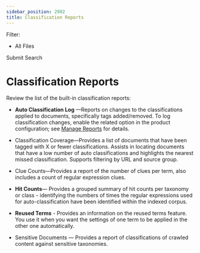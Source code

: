 ```yaml
---
sidebar_position: 2902
title: Classification Reports
---
```


Filter: 

* All Files

Submit Search

# Classification Reports

Review the list of the built-in classification reports:

* **Auto Classification Log** —Reports on changes to the classifications applied to documents, specifically tags added/removed. To log classification changes, enable the related option in the product configuration; see [Manage Reports](Manage#Enable) for details.

* Classification Coverage—Provides a list of documents that have been tagged with X or fewer classifications. Assists in locating documents that have a low number of auto classifications and highlights the nearest missed classification. Supports filtering by URL and source group.
* Clue Counts—Provides a report of the number of clues per term, also includes a count of regular expression clues.
* **Hit Counts**— Provides a grouped summary of hit counts per taxonomy or class - identifying the numbers of times the regular expressions used for auto-classification have been identified within the indexed corpus.
* **Reused Terms** - Provides an information on the reused terms feature. You use it when you want the settings of one term to be applied in the other one automatically.
* Sensitive Documents — Provides a report of classifications of crawled content against sensitive taxonomies.